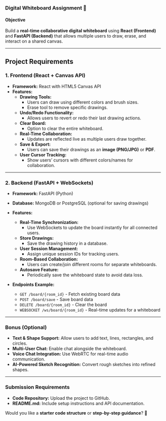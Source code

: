 ### **Digital Whiteboard Assignment** 🎨  

#### **Objective**  
Build a **real-time collaborative digital whiteboard** using **React (Frontend)** and **FastAPI (Backend)** that allows multiple users to draw, erase, and interact on a shared canvas.  

---  

## **Project Requirements**  

### **1. Frontend (React + Canvas API)**  
- **Framework:** React with HTML5 Canvas API  
- **Features:**  
  - **Drawing Tools:**  
    - Users can draw using different colors and brush sizes.  
    - Erase tool to remove specific drawings.  
  - **Undo/Redo Functionality:**  
    - Allows users to revert or redo their last drawing actions.  
  - **Clear Board:**  
    - Option to clear the entire whiteboard.  
  - **Real-Time Collaboration:**  
    - Updates are reflected live as multiple users draw together.  
  - **Save & Export:**  
    - Users can save their drawings as an **image (PNG/JPG)** or **PDF**.  
  - **User Cursor Tracking:**  
    - Show users’ cursors with different colors/names for collaboration.  

---

### **2. Backend (FastAPI + WebSockets)**  
- **Framework:** FastAPI (Python)  
- **Database:** MongoDB or PostgreSQL (optional for saving drawings)  
- **Features:**  
  - **Real-Time Synchronization:**  
    - Use WebSockets to update the board instantly for all connected users.  
  - **Store Drawings:**  
    - Save the drawing history in a database.  
  - **User Session Management:**  
    - Assign unique session IDs for tracking users.  
  - **Room-Based Collaboration:**  
    - Users can create/join different rooms for separate whiteboards.  
  - **Autosave Feature:**  
    - Periodically save the whiteboard state to avoid data loss.  

- **Endpoints Example:**  
  - `GET /board/{room_id}` - Fetch existing board data  
  - `POST /board/save` - Save board data  
  - `DELETE /board/{room_id}` - Clear the board  
  - `WEBSOCKET /ws/board/{room_id}` - Real-time updates for a whiteboard  

---

### **Bonus (Optional)**  
- **Text & Shape Support:** Allow users to add text, lines, rectangles, and circles.  
- **Multi-User Chat:** Enable chat alongside the whiteboard.  
- **Voice Chat Integration:** Use WebRTC for real-time audio communication.  
- **AI-Powered Sketch Recognition:** Convert rough sketches into refined shapes.  

---

### **Submission Requirements**  
- **Code Repository:** Upload the project to GitHub.  
- **README.md:** Include setup instructions and API documentation.  

Would you like a **starter code structure** or **step-by-step guidance**? 🚀
